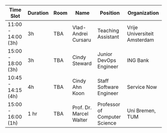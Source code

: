 


| Time Slot              | Duration | Room | Name                | Position                | Organization                  |
|------------------------|----------|---------------|---------------------|-------------------------|-------------------------------|
| 11:00 - 14:00 (3h)     | 3h       | TBA | Vlad-Andrei Cursaru | Teaching Assistant      | Vrije Universiteit Amsterdam  |
| 15:00 - 18:00 (3h)     | 3h       | TBA | Cindy Steward       | Junior DevOps Engineer  | ING Bank                      |
| 10:45 - 14:15 (4h)     | 4h       | TBA | Cindy Ahn Koon      | Staff Software Engineer | Service Now                   |
| 15:00 - 16:00 (1h)     | 1 hr     | TBA | Prof. Dr. Marcel Walter     | Professor of Computer Science     | Uni Bremen, TUM    |
